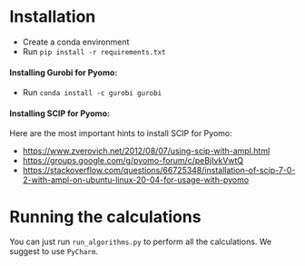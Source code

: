 # Installation

- Create a conda environment
- Run `pip install -r requirements.txt`
  
#### Installing Gurobi for Pyomo:
- Run `conda install -c gurobi gurobi`

#### Installing SCIP for Pyomo:
Here are the most important hints to install SCIP for Pyomo:
- https://www.zverovich.net/2012/08/07/using-scip-with-ampl.html
- https://groups.google.com/g/pyomo-forum/c/peBjIvkVwtQ
- https://stackoverflow.com/questions/66725348/installation-of-scip-7-0-2-with-ampl-on-ubuntu-linux-20-04-for-usage-with-pyomo

# Running the calculations
You can just run `run_algorithms.py` to perform all the calculations. We suggest to use `PyCharm`.

